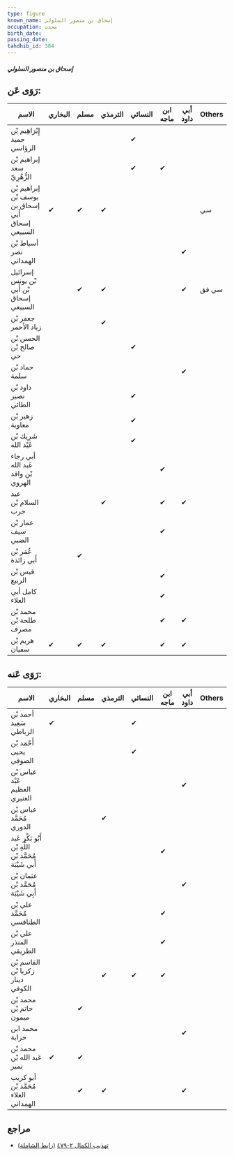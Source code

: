 ```yaml
---
type: figure
known_name: إسحاق بن منصور السلولي
occupation: محدث
birth_date:
passing_date:
tahdhib_id: 384
---
```

##### إسحاق بن منصور السلولي

## رَوَى عَن:
| الاسم                                            | البخاري | مسلم | الترمذي | النسائي | ابن ماجه | أبي داود | Others |
| ------------------------------------------------ | ------- | ---- | ------- | ------- | -------- | -------- | ------ |
| إِبْرَاهِيم بْن حميد الرؤاسي                     |         |      |         | ✔       |          |          |        |
| إبراهيم بْن سعد الزُّهْرِيّ                      |         |      |         | ✔       | ✔        |          |        |
| إبراهيم بْن يوسف بْن إسحاق بن أَبي إسحاق السبيعي | ✔       | ✔    | ✔       |         |          |          | سي     |
| أسباط بْن نصر الهمداني                           |         |      |         |         |          | ✔        |        |
| إسرائيل بْن يونس بْن أَبي إسحاق السبيعي          |         | ✔    | ✔       |         |          | ✔        | سي فق  |
| جعفر بْن زياد الأحمر                             |         |      | ✔       |         |          |          |        |
| الحسن بْن صالح بْن حي                            |         |      |         | ✔       |          |          |        |
| حماد بْن سلمة                                    |         |      |         |         |          | ✔        |        |
| داود بْن نصير الطائي                             |         |      |         | ✔       |          |          |        |
| زهير بْن معاوية                                  |         |      |         | ✔       |          |          |        |
| شَرِيك بْن عَبْد الله                            |         |      |         | ✔       |          |          |        |
| أبي رجاء عَبد الله بْن واقد الهروي               |         |      |         |         | ✔        |          |        |
| عبد السلام بْن حرب                               |         |      | ✔       |         | ✔        | ✔        |        |
| عمار بْن سيف الضبي                               |         |      |         |         | ✔        |          |        |
| عُمَر بْن أَبي زائدة                             |         | ✔    |         |         |          |          |        |
| قيس بْن الربيع                                   |         |      |         |         | ✔        |          |        |
| كامل أبي العلاء                                  |         |      |         |         | ✔        |          |        |
| محمد بْن طلحة بْن مصرف                           |         |      |         |         | ✔        | ✔        |        |
| هريم بْن سفيان                                   | ✔       | ✔    | ✔       |         | ✔        | ✔        |        |
## رَوَى عَنه:
| الاسم                                                  | البخاري | مسلم | الترمذي | النسائي | ابن ماجه | أبي داود | Others |
| ------------------------------------------------------ | ------- | ---- | ------- | ------- | -------- | -------- | ------ |
| أحمد بْن سَعِيد الرباطي                                | ✔       |      |         | ✔       |          |          |        |
| أَحْمَد بْن يحيى الصوفي                                |         |      |         | ✔       |          |          |        |
| عباس بْن عَبْد العظيم العنبري                          |         |      |         |         |          | ✔        |        |
| عباس بْن مُحَمَّد الدوري                               |         |      | ✔       |         |          |          |        |
| أَبُو بَكْر عَبد اللَّهِ بْن مُحَمَّد بْن أَبي شَيْبَة |         |      |         |         | ✔        |          |        |
| عثمان بْن مُحَمَّد بْن أَبِي شَيْبَة                   |         |      |         |         |          | ✔        |        |
| علي بْن مُحَمَّد الطنافسي                              |         |      |         |         | ✔        |          |        |
| علي بْن المنذر الطريقي                                 |         |      |         |         | ✔        |          |        |
| القاسم بْن زكريا بْن دينار الكوفي                      |         |      | ✔       | ✔       | ✔        |          |        |
| محمد بْن حاتم بْن ميمون                                |         | ✔    |         |         |          |          |        |
| محمد ابن حزابة                                         |         |      |         |         |          | ✔        |        |
| محمد بْن عَبد الله بْن نمير                            | ✔       | ✔    |         |         |          |          |        |
| أبو كريب مُحَمَّد بْن العلاء الهمداني                  |         | ✔    | ✔       |         |          | ✔        |        |
## مراجع
- [تهذيب الكمال ٢-٤٧٩](obsidian://open?vault=Tahdhib-al-Kamal&file=Figures/٣٨٤-إسحاق%20بن%20منصور%20السلولي) ([رابط الشاملة](https://shamela.ws/book/3722/960))